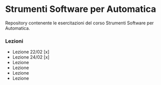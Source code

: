 # Strumenti Software per Automatica
Repository contenente le esercitazioni del corso Strumenti Software per Automatica.

### Lezioni
- Lezione 22/02 [x]
- Lezione 24/02 [x]
- Lezione
- Lezione
- Lezione
- Lezione
